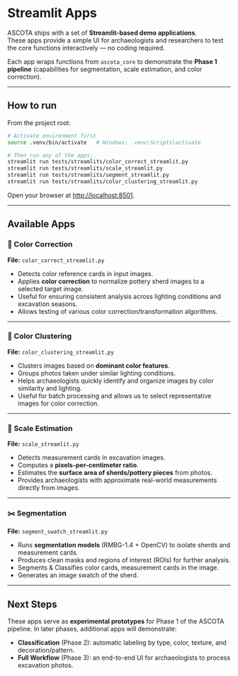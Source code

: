 # Streamlit Apps

ASCOTA ships with a set of **Streamlit-based demo applications**.  
These apps provide a simple UI for archaeologists and researchers to test the core
functions interactively — no coding required.

Each app wraps functions from `ascota_core` to demonstrate the **Phase 1 pipeline**
(capabilities for segmentation, scale estimation, and color correction).

---

## How to run

From the project root:

```bash
# Activate environment first
source .venv/bin/activate   # Windows: .venv\Scripts\activate

# Then run any of the apps:
streamlit run tests/streamlits/color_correct_streamlit.py
streamlit run tests/streamlits/scale_streamlit.py
streamlit run tests/streamlits/segment_streamlit.py
streamlit run tests/streamlits/color_clustering_streamlit.py
```

Open your browser at [http://localhost:8501](http://localhost:8501).

---

## Available Apps

### 🎨 Color Correction

**File:** `color_correct_streamlit.py`

* Detects color reference cards in input images.
* Applies **color correction** to normalize pottery sherd images to a selected target image.
* Useful for ensuring consistent analysis across lighting conditions and excavation seasons.
* Allows testing of various color correction/transformation algorithms.

---

### 🌈 Color Clustering

**File:** `color_clustering_streamlit.py`
* Clusters images based on **dominant color features**.
* Groups photos taken under similar lighting conditions.
* Helps archaeologists quickly identify and organize images by color similarity and lighting.
* Useful for batch processing and allows us to select representative images for color correction.

---

### 📏 Scale Estimation

**File:** `scale_streamlit.py`

* Detects measurement cards in excavation images.
* Computes a **pixels-per-centimeter ratio**.
* Estimates the **surface area of sherds/pottery pieces** from photos.
* Provides archaeologists with approximate real-world measurements directly from images.

---

### ✂️ Segmentation

**File:** `segment_swatch_streamlit.py`

* Runs **segmentation models** (RMBG-1.4 + OpenCV) to isolate sherds and measurement cards.
* Produces clean masks and regions of interest (ROIs) for further analysis.
* Segments & Classifies color cards, measurement cards in the image.
* Generates an image swatch of the sherd.

---

## Next Steps

These apps serve as **experimental prototypes** for Phase 1 of the ASCOTA pipeline.
In later phases, additional apps will demonstrate:

* **Classification** (Phase 2): automatic labeling by type, color, texture, and decoration/pattern.
* **Full Workflow** (Phase 3): an end-to-end UI for archaeologists to process excavation photos.